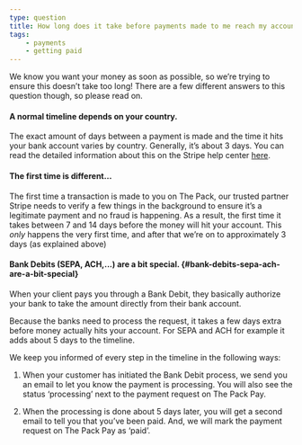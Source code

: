 ```yaml
---
type: question
title: How long does it take before payments made to me reach my account?
tags:
    - payments
    - getting paid
---
```


We know you want your money as soon as possible, so we’re trying to ensure this doesn’t take too long! There are a few different answers to this question though, so please read on.

#### A normal timeline depends on your country.

The exact amount of days between a payment is made and the time it hits your bank account varies by country. Generally, it’s about 3 days. You can read the detailed information about this on the Stripe help center [here](https://stripe.com/docs/payouts#standard-payout-timing).

#### The first time is different… 

The first time a transaction is made to you on The Pack, our trusted partner Stripe needs to verify a few things in the background to ensure it’s a legitimate payment and no fraud is happening. As a result, the first time it takes between 7 and 14 days before the money will hit your account. This *only* happens the very first time, and after that we’re on to approximately 3 days (as explained above)

#### Bank Debits (SEPA, ACH,...) are a bit special. {#bank-debits-sepa-ach-are-a-bit-special}

When your client pays you through a Bank Debit, they basically authorize your bank to take the amount directly from their bank account.

Because the banks need to process the request, it takes a few days extra before money actually hits your account. For SEPA and ACH for example it adds about 5 days to the timeline.

We keep you informed of every step in the timeline in the following ways: 

1. When your customer has initiated the Bank Debit process, we send you an email to let you know the payment is processing. You will also see the status ‘processing’ next to the payment request on The Pack Pay.

2. When the processing is done about 5 days later, you will get a second email to tell you that you’ve been paid. And, we will mark the payment request on The Pack Pay as ‘paid’.
